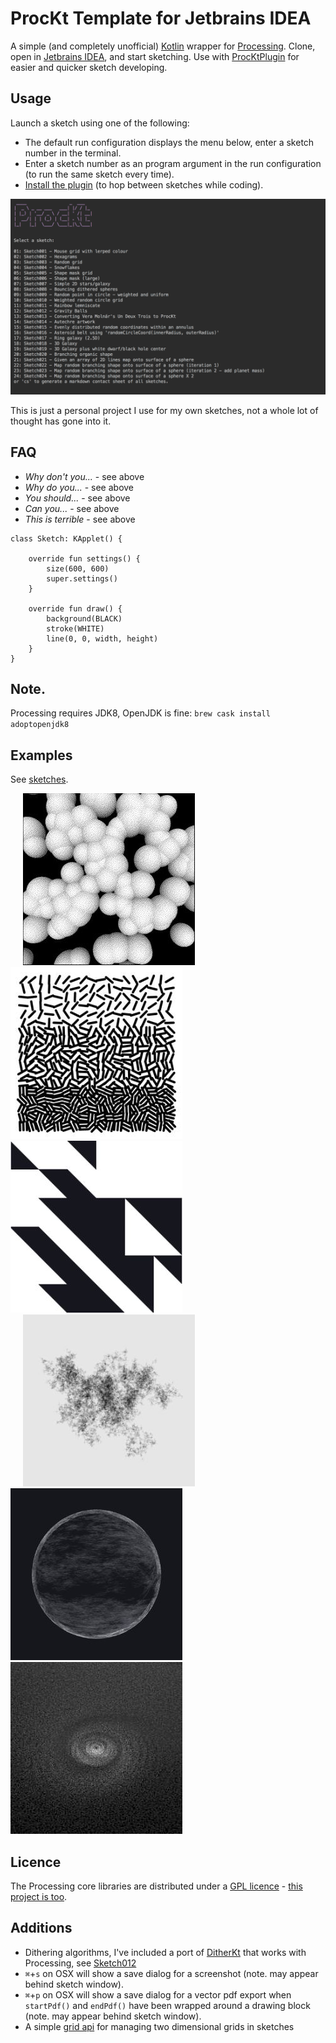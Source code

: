 # ProcKt Template for Jetbrains IDEA

A simple (and completely unofficial) [Kotlin](https://kotlinlang.org/) wrapper for [Processing](https://processing.org/). Clone, open in [Jetbrains IDEA](https://www.jetbrains.com/idea/), and start sketching. Use with [ProcKtPlugin](https://github.com/fiskurgit/ProcKtPlugin) for easier and quicker sketch developing.

## Usage

Launch a sketch using one of the following:
* The default run configuration displays the menu below, enter a sketch number in the terminal.
* Enter a sketch number as an program argument in the run configuration (to run the same sketch every time).
* [Install the plugin](https://github.com/fiskurgit/ProcKtPlugin) (to hop between sketches while coding).

![ProcKt CLI screenshot](images/cli_screenshot.png)

This is just a personal project I use for my own sketches, not a whole lot of thought has gone into it.

## FAQ

* _Why don't you..._ - see above
* _Why do you..._ - see above
* _You should..._ - see above
* _Can you..._ - see above
* _This is terrible_ - see above

```
class Sketch: KApplet() {

    override fun settings() {
        size(600, 600)
        super.settings()
    }

    override fun draw() {
        background(BLACK)
        stroke(WHITE)
        line(0, 0, width, height)
    }
}

```

## Note.
Processing requires JDK8, OpenJDK is fine: `brew cask install adoptopenjdk8`

## Examples

See [sketches](https://github.com/fiskurgit/ProcKtTemplate/tree/master/src/prockt/sketches).

&nbsp;&nbsp;&nbsp;&nbsp;&nbsp;![](images/small/sketch012.jpg)![](images/small/sketch013.jpg)![](images/small/sketch014.jpg)<br>
&nbsp;&nbsp;&nbsp;&nbsp;&nbsp;![](images/small/sketch020.jpg)![](images/small/sketch023.jpg)![](images/small/sketch018.jpg)

## Licence

The Processing core libraries are distributed under a [GPL licence](https://github.com/processing/processing/blob/master/license.txt) -  [this project is too](LICENSE.md).

## Additions

* Dithering algorithms, I've included a port of [DitherKt](https://github.com/fiskurgit/DitherKt) that works with Processing, see [Sketch012](https://github.com/fiskurgit/ProcKtTemplate/blob/master/src/prockt/sketches/Sketch012.kt)
* `⌘`+`s` on OSX will show a save dialog for a screenshot (note. may appear behind sketch window).
* `⌘`+`p` on OSX will show a save dialog for a vector pdf export when `startPdf()` and `endPdf()` have been wrapped around a drawing block (note. may appear behind sketch window).
* A simple [grid api](GRID.md) for managing two dimensional grids in sketches

